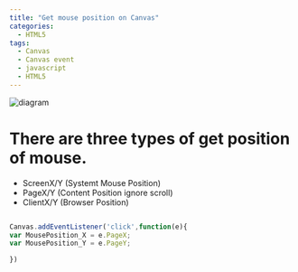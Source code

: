 ```yaml
---
title: "Get mouse position on Canvas"
categories:
  - HTML5
tags:
  - Canvas
  - Canvas event
  - javascript
  - HTML5
---
```


![diagram](https://i.stack.imgur.com/4C3no.png)

# There are three types of get position of mouse. 

- ScreenX/Y (Systemt Mouse Position)
- PageX/Y (Content Position ignore scroll)
- ClientX/Y (Browser Position)

```js

Canvas.addEventListener('click',function(e){
var MousePosition_X = e.PageX;
var MousePosition_Y = e.PageY;

})

```
